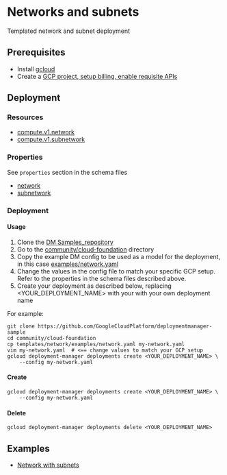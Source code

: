 # Networks and subnets

Templated network and subnet deployment

## Prerequisites

- Install [gcloud](https://cloud.google.com/sdk)
- Create a [GCP project, setup billing, enable requisite APIs](../project/README.md)


## Deployment

### Resources

- [compute.v1.network](https://cloud.google.com/compute/docs/reference/latest/networks)
- [compute.v1.subnetwork](https://cloud.google.com/compute/docs/reference/latest/subnetworks)


### Properties

See `properties` section in the schema files

-  [network](network.py.schema)
-  [subnetwork](subnetwork.py.schema)


### Deployment

#### Usage

1. Clone the [DM Samples_repository](https://github.com/GoogleCloudPlatform/deploymentmanager-sample)
2. Go to the [community/cloud-foundation](community/cloud-foundation) directory
3. Copy the example DM config to be used as a model for the deployment, in this case [examples/network.yaml](examples/network.yaml)
4. Change the values in the config file to match your specific GCP setup.
   Refer to the properties in the schema files described above.
5. Create your deployment as described below, replacing <YOUR_DEPLOYMENT_NAME>
   with your with your own deployment name


For example:

```
git clone https://github.com/GoogleCloudPlatform/deploymentmanager-sample
cd community/cloud-foundation
cp templates/network/examples/network.yaml my-network.yaml
vim my-network.yaml  # <== change values to match your GCP setup
gcloud deployment-manager deployments create <YOUR_DEPLOYMENT_NAME> \
    --config my-network.yaml
```

#### Create

```
gcloud deployment-manager deployments create <YOUR_DEPLOYMENT_NAME> \
    --config my-network.yaml
```


#### Delete

```
gcloud deployment-manager deployments delete <YOUR_DEPLOYMENT_NAME>
```


## Examples

- [Network with subnets](examples/network.yaml)
